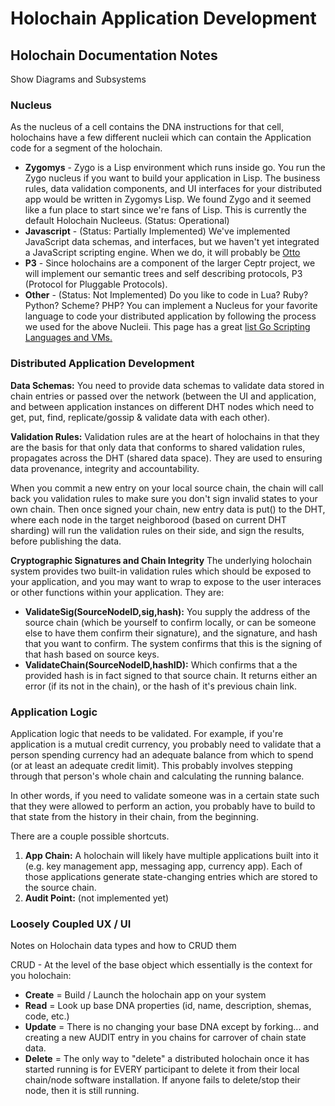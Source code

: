 # Holochain Application Development





## Holochain Documentation Notes
Show Diagrams and Subsystems

### Nucleus
As the nucleus of a cell contains the DNA instructions for that cell, holochains have a few different nucleii which can contain the Application code for a segment of the holochain. 
 - **Zygomys** - Zygo is a Lisp environment which runs inside go. You run the Zygo nucleus if you want to build your application in Lisp. The business rules, data validation components, and UI interfaces for your distributed app would be written in Zygomys Lisp. We found Zygo and it seemed like a fun place to start since we're fans of Lisp. This is currently the default Holochain Nucleeus. (Status: Operational)
 - **Javascript** - (Status: Partially Implemented) We've implemented JavaScript data schemas, and interfaces, but we haven't yet integrated a JavaScript scripting engine. When we do, it will probably be [Otto](https://github.com/robertkrimen/otto)
 - **P3** - Since holochains are a component of the larger Ceptr project, we will implement our semantic trees and self describing protocols, P3 (Protocol for Pluggable Protocols).
 -  **Other** - (Status: Not Implemented) Do you like to code in Lua? Ruby? Python? Scheme? PHP? You can implement a Nucleus for your favorite language to code your distributed application by following the process we used for the above Nucleii. This page has a great [list Go Scripting Languages and VMs.](https://github.com/golang/go/wiki/Projects#virtual-machines-and-languages)

### Distributed Application Development
**Data Schemas:** You need to provide data schemas to validate data stored in chain entries or passed over the network (between the UI and application, and between application instances on different DHT nodes which need to get, put, find, replicate/gossip & validate data with each other).

**Validation Rules:** Validation rules are at the heart of holochains in that they are the basis for that only data that conforms to shared validation rules, propagates across the DHT (shared data space). They are used to ensuring data provenance, integrity and accountability. 

When you commit a new entry on your local source chain, the chain will call back you validation rules to make sure you don't sign invalid states to your own chain. Then once signed your chain, new entry data is put() to the DHT, where each node in the target neighborood (based on current DHT sharding) will run the validation rules on their side, and sign the results, before publishing the data.

**Cryptographic Signatures and Chain Integrity** The underlying holochain system provides two built-in validation rules which should be exposed to your application, and you may want to wrap to expose to the user interaces or other functions within your application. They are:

 - **ValidateSig(SourceNodeID,sig,hash):** You supply the address of the source chain (which be yourself to confirm locally, or can be someone else to have them confirm their signature), and the signature, and hash that you want to confirm. The system confirms that this is the signing of that hash based on source keys.
 - **ValidateChain(SourceNodeID,hashID):** Which confirms that a the provided hash is in fact signed to that source chain. It returns either an error (if its not in the chain), or the hash of it's previous chain link.

### Application Logic
Application logic that needs to be validated. For example, if you're application is a mutual credit currency, you probably need to validate that a person spending currency had an adequate balance from which to spend (or at least an adequate credit limit). This probably involves stepping through that person's whole chain and calculating the running balance.

In other words, if you need to validate someone was in a certain state such that they were allowed to perform an action, you probably have to build to that state from the history in their chain, from the beginning.

There are a couple possible shortcuts. 

1. **App Chain:** A holochain will likely have multiple applications built into it (e.g. key management app, messaging app, currency app). Each of those applications generate state-changing entries which are stored to the source chain.
2. **Audit Point:** (not implemented yet)


### Loosely Coupled UX / UI


Notes on Holochain data types and how to CRUD them

CRUD - At the level of the base object which essentially is the context for you holochain:
 - **Create** = Build / Launch the holochain app on your system
 - **Read** = Look up base DNA properties (id, name, description, shemas, code, etc.)
 - **Update** = There is no changing your base DNA except by forking... and creating a new AUDIT entry in you chains for carrover of chain state data.
 - **Delete** = The only way to "delete" a distributed holochain once it has started running is for EVERY participant to delete it from their local chain/node software installation. If anyone fails to delete/stop their node, then it is still running.


